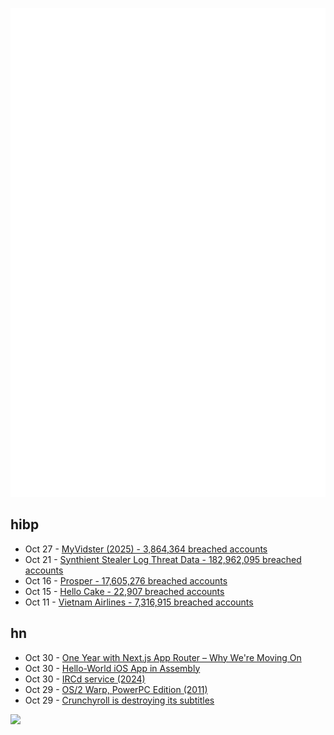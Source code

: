 ![Metrics](https://raw.githubusercontent.com/phixion/phixion/master/metrics.svg)

## hibp

<!--
for https://github.com/phixion/phixion/blob/main/.github/workflows/feeds.yml
-->
<!--START_SECTION:haveibeenpwnd-->
- Oct 27 - [MyVidster (2025) - 3,864,364 breached accounts](https://haveibeenpwned.com/Breach/MyVidster2025)
- Oct 21 - [Synthient Stealer Log Threat Data - 182,962,095 breached accounts](https://haveibeenpwned.com/Breach/SynthientStealerLogThreatData)
- Oct 16 - [Prosper - 17,605,276 breached accounts](https://haveibeenpwned.com/Breach/Prosper)
- Oct 15 - [Hello Cake - 22,907 breached accounts](https://haveibeenpwned.com/Breach/HelloCake)
- Oct 11 - [Vietnam Airlines - 7,316,915 breached accounts](https://haveibeenpwned.com/Breach/VietnamAirlines)
<!--END_SECTION:haveibeenpwnd-->

## hn

<!--
for https://github.com/phixion/phixion/blob/main/.github/workflows/feeds.yml
-->
<!--START_SECTION:hn-->
- Oct 30 - [One Year with Next.js App Router – Why We're Moving On](https://paperclover.net/blog/webdev/one-year-next-app-router)
- Oct 30 - [Hello-World iOS App in Assembly](https://gist.github.com/nicolas17/966a03ce49f949dd17b0123415ef2e31)
- Oct 30 - [IRCd service (2024)](https://example.fi/blog/ircd.html)
- Oct 29 - [OS/2 Warp, PowerPC Edition (2011)](https://www.os2museum.com/wp/os2-history/os2-warp-powerpc-edition/)
- Oct 29 - [Crunchyroll is destroying its subtitles](https://daiz.moe/crunchyroll-is-destroying-its-subtitles-for-no-good-reason/)
<!--END_SECTION:hn-->

<!--
for https://yhype.me
-->
![](https://hit.yhype.me/github/profile?user_id=13013670)
